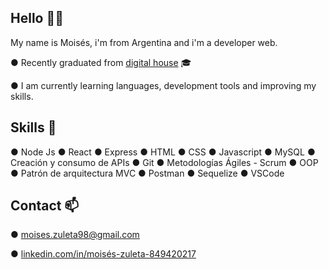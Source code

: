## Hello 👋👋

My name is Moisés, i'm from Argentina and i'm a developer web.

●  Recently graduated from [digital house](https://www.linkedin.com/school/digitalhouseschool/ "digital house") 🎓

●  I am currently learning languages, development tools and improving my skills.


## Skills 🔭

● Node Js
● React
● Express
● HTML
● CSS
● Javascript
● MySQL
● Creación y consumo de APIs
● Git
● Metodologías Ágiles - Scrum
● OOP
● Patrón de arquitectura MVC
● Postman
● Sequelize
● VSCode

## Contact 📫

● moises.zuleta98@gmail.com

● [linkedin.com/in/moisés-zuleta-849420217](linkedin.com/in/moisés-zuleta-849420217 "linkedin.com/in/moisés-zuleta-849420217")






